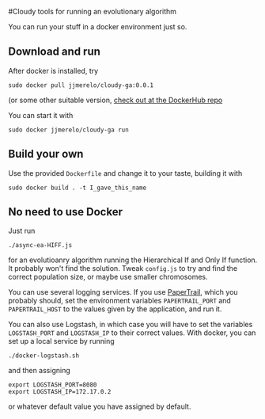 #Cloudy tools for running an evolutionary algorithm

You can run your stuff in a docker environment just so.

## Download and run

After docker is installed, try

	sudo docker pull jjmerelo/cloudy-ga:0.0.1

(or some other suitable version,
[check out at the DockerHub repo](https://hub.docker.com/r/jjmerelo/cloudy-ga/tags/)

You can start it with

	sudo docker jjmerelo/cloudy-ga run

## Build your own

Use the provided `Dockerfile` and change it to your taste, building it
with

	sudo docker build . -t I_gave_this_name


## No need to use Docker

Just run

	./async-ea-HIFF.js

for an evolutioanry algorithm running the Hierarchical If and Only If
function. It probably won't find the solution. Tweak `config.js` to
try and find the correct population size, or maybe use smaller
chromosomes.

You can use several logging services. If you use
[PaperTrail](https://papertrailapp.com/), which you probably should,
set the environment variables `PAPERTRAIL_PORT` and `PAPERTRAIL_HOST`
to the values given by the application, and run it.

You can also use Logstash, in which case you will have to set the
variables `LOGSTASH_PORT` and `LOGSTASH_IP` to their correct
values. With docker, you can set up a local service by running

	./docker-logstash.sh

and then assigning

	export LOGSTASH_PORT=8080
	export LOGSTASH_IP=172.17.0.2

or whatever default value you have assigned by default.

	
